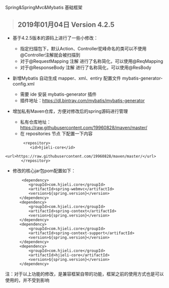 Spring&amp;SpringMvc&amp;Mybatis 基础框架
> ## 2019年01月04日 Version 4.2.5
+ 基于4.2.5版本的源码上进行了一些小修改：
  - 指定扫描包下，默认Action、Controller驼峰命名的类可以不使用@Controller注解就会被扫描到
  - 对于@RequestMapping 注解 进行了名称简化，可以使用@ReqMapping
  - 对于@ResponseBody 注解 进行了名称简化，可以使用@ResBody

+ 新增Mybatis 自动生成 mapper、xml、entiry 配置文件 mybatis-generator-config.xml
  - 需要 ide 安装 mybatis-generator 插件
  - 插件地址：https://dl.bintray.com/mybatis/mybatis-generator
  
+ 增加私有Maven仓库，方便对修改后的spring源码进行管理
   -  私有仓库地址：https://raw.githubusercontent.com/19960828/maven/master/
   -  在 repositories 节点 下配置一下内容
 ```
		 <repository>
		    <id>hjieli-core</id>
		    <url>https://raw.githubusercontent.com/19960828/maven/master/</url>
		</repository>
 ```
 
 + 修改的核心jar包pom配置如下：
	 ```
		 <dependency>
			<groupId>com.hjieli.core</groupId>
			<artifactId>spring-webmvc</artifactId>
			<version>${spring.version}</version>
		</dependency>
		<dependency>
			<groupId>com.hjieli.core</groupId>
			<artifactId>spring-context</artifactId>
			<version>${spring.version}</version>
		</dependency>
		<dependency>
			<groupId>com.hjieli.core</groupId>
			<artifactId>spring-context-support</artifactId>
			<version>${spring.version}</version>
		</dependency>
		<dependency>
		    <groupId>com.hjieli.core</groupId>
		    <artifactId>hjieli-core</artifactId>
		    <version>${spring.version}</version>
		</dependency>
	 ```

注：对于以上功能的修改，是兼容框架自带的功能，框架之前的使用方式也是可以使用的，并不受到影响
